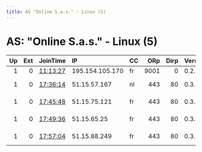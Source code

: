 ```yaml
---
title: AS "Online S.a.s." - Linux (5)
---
```


# AS: "Online S.a.s." - Linux (5)

|   Up |   Ext | JoinTime                                                                                   | IP              | CC   |   ORp |   Dirp | Version   | Contact                  | Nickname    |   eFamMembers |
|-----:|------:|:-------------------------------------------------------------------------------------------|:----------------|:-----|------:|-------:|:----------|:-------------------------|:------------|--------------:|
|    1 |     0 | [11:13:27](https://atlas.torproject.org/#details/E947C029087FA1C3499BEF5D4372947C51223D8F) | 195.154.105.170 | fr   |  9001 |      0 | 0.2.9.14  | mail@kushaldas.in        | dgplug      |             1 |
|    1 |     0 | [17:36:14](https://atlas.torproject.org/#details/6B23021CB4B4FE6525D23BE8E6BA4F91EAAB0741) | 51.15.57.167    | nl   |   443 |     80 | 0.3.2.9   | forum.z.cash - xyZcash - | ZcashTor0nl |            10 |
|    1 |     0 | [17:45:48](https://atlas.torproject.org/#details/6E89911A8045A577C53BC06D539F6AD5340391D4) | 51.15.75.121    | fr   |   443 |     80 | 0.3.2.9   | forum.z.cash - xyZcash - | ZcashTor1nl |            10 |
|    1 |     0 | [17:49:36](https://atlas.torproject.org/#details/DB3B3FBD826C80E24C45043044AD33489012920F) | 51.15.65.25     | fr   |   443 |     80 | 0.3.2.9   | forum.z.cash - xyZcash - | ZcashTor2nl |            10 |
|    1 |     0 | [17:57:04](https://atlas.torproject.org/#details/B5A68709FF46B730CCA37D98CA477C4B9FF9296D) | 51.15.88.249    | fr   |   443 |     80 | 0.3.2.9   | forum.z.cash - xyZcash - | ZcashTor3nl |            10 |
